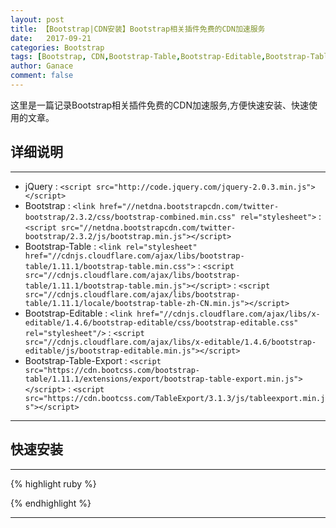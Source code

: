 ```yaml
---
layout: post
title: 【Bootstrap|CDN安装】Bootstrap相关插件免费的CDN加速服务
date:   2017-09-21
categories: Bootstrap
tags: [Bootstrap, CDN,Bootstrap-Table,Bootstrap-Editable,Bootstrap-Table-Export]
author: Ganace
comment: false
---
```


这里是一篇记录Bootstrap相关插件免费的CDN加速服务,方便快速安装、快速使用的文章。


## 详细说明

---
- jQuery
    : `<script src="http://code.jquery.com/jquery-2.0.3.min.js"></script>` 
- Bootstrap
    : `<link href="//netdna.bootstrapcdn.com/twitter-bootstrap/2.3.2/css/bootstrap-combined.min.css" rel="stylesheet">`
    : `<script src="//netdna.bootstrapcdn.com/twitter-bootstrap/2.3.2/js/bootstrap.min.js"></script> `
- Bootstrap-Table
    : `<link rel="stylesheet" href="//cdnjs.cloudflare.com/ajax/libs/bootstrap-table/1.11.1/bootstrap-table.min.css">`
    : `<script src="//cdnjs.cloudflare.com/ajax/libs/bootstrap-table/1.11.1/bootstrap-table.min.js"></script>`
    : `<script src="//cdnjs.cloudflare.com/ajax/libs/bootstrap-table/1.11.1/locale/bootstrap-table-zh-CN.min.js"></script>`
- Bootstrap-Editable
    : `<link href="//cdnjs.cloudflare.com/ajax/libs/x-editable/1.4.6/bootstrap-editable/css/bootstrap-editable.css" rel="stylesheet"/>`
    : `<script src="//cdnjs.cloudflare.com/ajax/libs/x-editable/1.4.6/bootstrap-editable/js/bootstrap-editable.min.js"></script>`
- Bootstrap-Table-Export
    : `<script src="https://cdn.bootcss.com/bootstrap-table/1.11.1/extensions/export/bootstrap-table-export.min.js"></script>`
    : `<script src="https://cdn.bootcss.com/TableExport/3.1.3/js/tableexport.min.js"></script>`
    
---


## 快速安装

---

{% highlight ruby %}
<!-- jquery -->
 <script src="http://code.jquery.com/jquery-2.0.3.min.js"></script> 

<!-- bootstrap -->
<link href="//netdna.bootstrapcdn.com/twitter-bootstrap/2.3.2/css/bootstrap-combined.min.css" rel="stylesheet">
<script src="//netdna.bootstrapcdn.com/twitter-bootstrap/2.3.2/js/bootstrap.min.js"></script>  

<!-- bootstrap-table -->
<link rel="stylesheet" href="//cdnjs.cloudflare.com/ajax/libs/bootstrap-table/1.11.1/bootstrap-table.min.css">
<script src="//cdnjs.cloudflare.com/ajax/libs/bootstrap-table/1.11.1/bootstrap-table.min.js"></script>
<script src="//cdnjs.cloudflare.com/ajax/libs/bootstrap-table/1.11.1/locale/bootstrap-table-zh-CN.min.js"></script>

<!-- x-editable (bootstrap version) -->
<link href="//cdnjs.cloudflare.com/ajax/libs/x-editable/1.4.6/bootstrap-editable/css/bootstrap-editable.css" rel="stylesheet"/>
<script src="//cdnjs.cloudflare.com/ajax/libs/x-editable/1.4.6/bootstrap-editable/js/bootstrap-editable.min.js"></script>

<!-- bootstrap-table-Export -->
<script src="https://cdn.bootcss.com/bootstrap-table/1.11.1/extensions/export/bootstrap-table-export.min.js"></script>
<script src="https://cdn.bootcss.com/TableExport/3.1.3/js/tableexport.min.js"></script>

{% endhighlight %}

---

